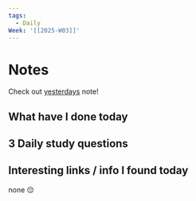```yaml
---
tags:
  - Daily
Week: '[[2025-W03]]'
---
```

# Notes
Check out [yesterdays](2025-01-12) note!
## What have I done today
## 3 Daily study questions

## Interesting links / info I found today
none 😔